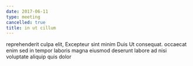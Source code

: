 ```yaml
---
date: 2017-06-11
type: meeting
cancelled: true
title: in ut cillum
---
```

reprehenderit culpa elit, Excepteur sint minim Duis Ut consequat. occaecat enim sed in tempor laboris magna eiusmod deserunt labore ad nisi voluptate aliquip quis dolor
